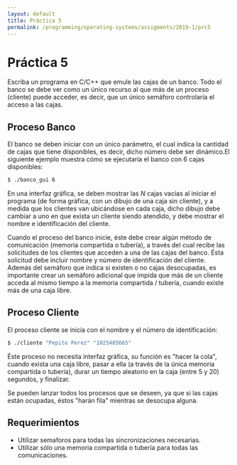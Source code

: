 ```yaml
---
layout: default
title: Práctica 5
permalink: /programming/operating-systems/assigments/2019-1/prc5
---
```


# Práctica 5

Escriba un programa en C/C++ que emule las cajas de un banco. Todo el banco se debe ver como un único recurso al que más de un proceso (cliente) puede acceder, es decir, que un único semáforo controlaría el acceso a las cajas.

## Proceso Banco

El banco se deben iniciar con un único parámetro, el cual indica la cantidad de cajas que tiene disponibles, es decir, dicho número debe ser dinámico.El siguiente ejemplo muestra cómo se ejecutaría el banco con 6 cajas disponibles:

``` bash
$ ./banco_gui 6
```

En una interfaz gráfica, se deben mostrar las *N* cajas vacías al iniciar el programa (de forma gráfica, con un dibujo de una caja sin cliente), y a medida que los clientes van ubicándose en cada caja, dicho dibujo debe cambiar a uno en que exista un cliente siendo atendido, y debe mostrar el nombre e identificación del cliente.

Cuando el proceso del banco inicie, éste debe crear algún método de comunicación (memoria compartida o tubería), a través del cual recibe las solicitudes de los clientes que acceden a una de las cajas del banco. Ésta solicitud debe incluir nombre y número de identificación del cliente. Además del semáforo que indica si existen o no cajas desocupadas, es importante crear un semáforo adicional que impida que más de un cliente acceda al mismo tiempo a la memoria compartida / tubería, cuando existe más de una caja libre.

## Proceso Cliente

El proceso cliente se inicia con el nombre y el número de identificación:

``` bash
$ ./cliente "Pepito Perez" "1025485665"
```

Éste proceso no necesita interfaz gráfica, su función es "hacer la cola", cuando exista una caja libre, pasar a ella (a través de la única memoria compartida o tubería), durar un tiempo aleatorio en la caja (entre 5 y 20) segundos, y finalizar.

Se pueden lanzar todos los procesos que se deseen, ya que si las cajas están ocupadas, éstos "harán fila" mientras se desocupa alguna.

## Requerimientos

* Utilizar semaforos para todas las sincronizaciones necesarias.
* Utilizar sólo una memoria compartida o tubería para todas las comunicaciones.
